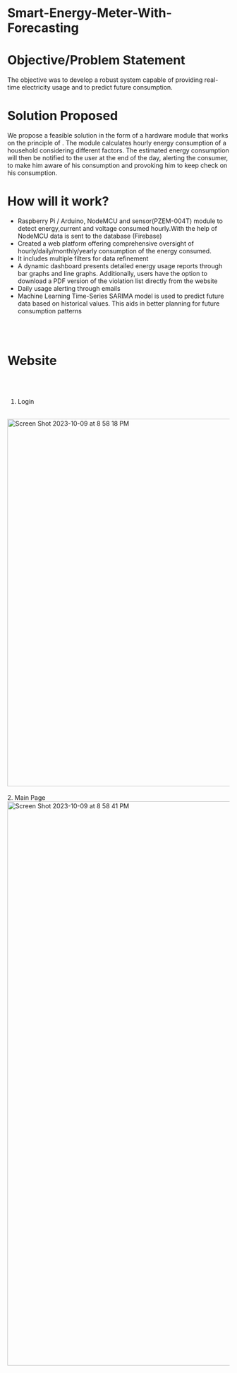# Smart-Energy-Meter-With-Forecasting
# Objective/Problem Statement<br/>
The objective was to develop a robust system capable of providing real-time electricity usage and to predict future consumption.
# Solution Proposed<br/>
We propose a feasible solution in the form of a hardware module that works on the principle of . The module calculates hourly energy consumption of a household considering different factors. The estimated energy consumption  will then be notified to the user at the end of the day, alerting the consumer, to make him aware of his consumption and provoking him to keep check on his consumption.
# How will it work?<br/>
- Raspberry Pi / Arduino, NodeMCU and sensor(PZEM-004T) module to detect energy,current and voltage consumed hourly.With the help of NodeMCU data is sent to the database (Firebase)
- Created a web platform offering comprehensive oversight of hourly/daily/monthly/yearly consumption of the energy consumed.
- It includes multiple filters for data refinement
- A dynamic dashboard presents detailed energy usage reports through bar graphs and line graphs. Additionally, users have the option to download a PDF version of the violation list directly from the website
- Daily usage alerting through emails
- Machine Learning Time-Series SARIMA model is used to predict future data based on historical values. This aids in better planning for future consumption patterns
<br/>
<br/>

# Website
<br/>
<br/>

1. Login
<br/>
<img width="833" alt="Screen Shot 2023-10-09 at 8 58 18 PM" src="https://github.com/pruthajoshi99/Intelligent-Electricity-Usage-Forecasting-Using-Machine-Learning-and-Big-Data-Technologie/assets/122393647/6e617e80-f308-4985-8b4b-d1a9054fc194">
<br/>
<br/>
2. Main Page
<br/>
<img width="1279" alt="Screen Shot 2023-10-09 at 8 58 41 PM" src="https://github.com/pruthajoshi99/Intelligent-Electricity-Usage-Forecasting-Using-Machine-Learning-and-Big-Data-Technologie/assets/122393647/18e378c5-3760-4380-9023-f1b5c1f0b808">




